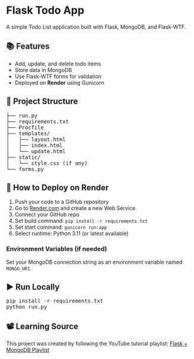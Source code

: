 <h1>Flask Todo App</h1>

<p>A simple Todo List application built with Flask, MongoDB, and Flask-WTF.</p>

<h2>📚 Features</h2>
<ul>
  <li>Add, update, and delete todo items</li>
  <li>Store data in MongoDB</li>
  <li>Use Flask-WTF forms for validation</li>
  <li>Deployed on <strong>Render</strong> using Gunicorn</li>
</ul>

<h2>📁 Project Structure</h2>
<pre>
├── run.py
├── requirements.txt
├── Procfile
├── templates/
│   ├── layout.html
│   ├── index.html
│   └── update.html
├── static/
│   └── style.css (if any)
└── forms.py
</pre>

<h2>🚀 How to Deploy on Render</h2>

<ol>
  <li>Push your code to a GitHub repository</li>
  <li>Go to <a href="https://render.com">Render.com</a> and create a new Web Service</li>
  <li>Connect your GitHub repo</li>
  <li>Set build command: <code>pip install -r requirements.txt</code></li>
  <li>Set start command: <code>gunicorn run:app</code></li>
  <li>Select runtime: Python 3.11 (or latest available)</li>
</ol>

<h3>Environment Variables (if needed)</h3>
<p>Set your MongoDB connection string as an environment variable named <code>MONGO_URI</code>.</p>

<h2>▶️ Run Locally</h2>
<pre>
pip install -r requirements.txt
python run.py
</pre>

<h2>📽️ Learning Source</h2>
<p>This project was created by following the YouTube tutorial playlist: 
<a href="https://www.youtube.com/watch?v=tNDq3JcCh_o&list=PLU7aW4OZeUzwN0TsZLZUuzhc0f7OVVBcT">Flask + MongoDB Playlist</a></p>
